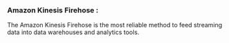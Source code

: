 
### Amazon Kinesis Firehose : 

The Amazon Kinesis Firehose is the most reliable method to feed streaming data into data warehouses and analytics tools.

